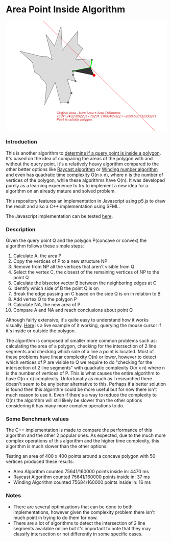 # Area Point Inside Algorithm

![Alt text](screenshot.png "Title")

### Introduction

This is another algorithm to [determine if a query point is inside a polygon](https://en.wikipedia.org/wiki/Point_in_polygon). It's based on the idea of comparing the areas of the polygon with and without the query point. It's a relatively heavy algorithm compared to the other better options like [Raycast algorithm](https://en.wikipedia.org/wiki/Point_in_polygon#Ray_casting_algorithm) or [Winding number algorithm](https://en.wikipedia.org/wiki/Point_in_polygon#Winding_number_algorithm) and even has quadratic time complexity O(n x n), where n is the number of vertices of the polygon, while these algorithms have O(n). It was developed purely as a learning experience to try to implement a new idea for a algorithm on an already mature and solved problem.

This repository features an implementation in Javascript using p5.js to draw the result and also a C++ implementation using SFML.

The Javascript implementation can be tested [here](https://dozed12.github.io/Area-Point-Inside/).

### Description

Given the query point Q and the polygon P(concave or convex) the algorithm follows these simple steps:

1. Calculate A, the area P
2. Copy the vertices of P to a new structure NP
3. Remove from NP all the vertices that aren't visible from Q
4. Select the vertex C, the closest of the remaining vertices of NP to the point Q
5. Calculate the bisector vector B between the neighboring edges at C
6. Identify which side of B the point Q is on
7. Break the edge passing on C based on the side Q is on in relation to B
8. Add vertex Q to the polygon P
9. Calculate NA, the new area of P
10. Compare A and NA and reach conclusions about point Q

Although fairly extensive, it's quite easy to understand how it works visually. [Here](https://dozed12.github.io/Area-Point-Inside/) is a live example of it working, querying the mouse cursor if it's inside or outside the polygon.

The algorithm is composed of smaller more common problems such as: calculating the area of a polygon, checking for the intersection of 2 line segments and checking which side of a line a point is located. Most of these problems have linear complexity O(n) or lower, however to detect which vertices of P are visible to Q we require to do "checking for the intersection of 2 line segments" with quadratic complexity O(n x n) where n is the number of vertices of P. This is what causes the entire algorithm to have O(n x n) complexity. Unfortunatly as much as I researched there doesn't seem to be any better alternative to this. Perhaps if a better solution is found then this algorithm could be more useful but for now there isn't much reason to use it. Even if there's a way to reduce the complexity to O(n) the algorithm will still likely be slower than the other options considering it has many more complex operations to do.

### Some Benchmark values

The C++ implementation is made to compare the performance of this algorithm and the other 2 popular ones. As expected, due to the much more complex operations of this algorithm and the higher time complexity, this algorithm is much slower than the other options.

Testing an area of 400 x 400 points around a concave polygon with 50 vertices produced these results:

- Area Algorithm counted 75641/160000 points inside in: 4470 ms
- Raycast Algorithm counted 75641/160000 points inside in: 37 ms
- Winding Algorithm counted 75684/160000 points inside in: 16 ms

### Notes

- There are several optimizations that can be done to both implementations, however given the complexity problem there isn't much point in trying to do them for now.
- There are a lot of algorithms to detect the intersection of 2 line segments available online but it's important to note that they may classify intersection or not differently in some specific cases.
